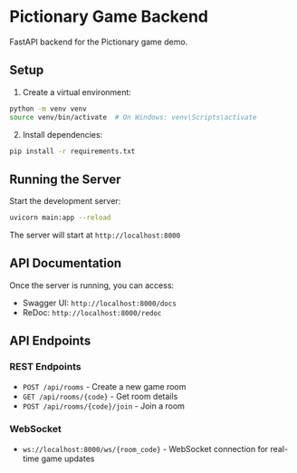 # Pictionary Game Backend

FastAPI backend for the Pictionary game demo.

## Setup

1. Create a virtual environment:

```bash
python -m venv venv
source venv/bin/activate  # On Windows: venv\Scripts\activate
```

2. Install dependencies:

```bash
pip install -r requirements.txt
```

## Running the Server

Start the development server:

```bash
uvicorn main:app --reload
```

The server will start at `http://localhost:8000`

## API Documentation

Once the server is running, you can access:

- Swagger UI: `http://localhost:8000/docs`
- ReDoc: `http://localhost:8000/redoc`

## API Endpoints

### REST Endpoints

- `POST /api/rooms` - Create a new game room
- `GET /api/rooms/{code}` - Get room details
- `POST /api/rooms/{code}/join` - Join a room

### WebSocket

- `ws://localhost:8000/ws/{room_code}` - WebSocket connection for real-time game updates
